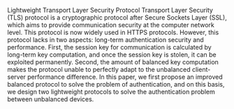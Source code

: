 Lightweight Transport Layer Security Protocol
Transport Layer Security (TLS) protocol is a cryptographic protocol after Secure Sockets Layer (SSL), which aims to provide communication security at the computer network level. This protocol is now widely used in HTTPS protocols. However, this protocol lacks in two aspects: long-term authentication security and performance. First, the session key for communication is calculated by long-term key computation, and once the session key is stolen, it can be exploited permanently. Second, the amount of balanced key computation makes the protocol unable to perfectly adapt to the unbalanced client-server performance difference. In this paper, we first propose an improved balanced protocol to solve the problem of authentication, and on this basis, we design two lightweight protocols to solve the authentication problem between unbalanced devices.
